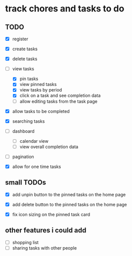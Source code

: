 # track chores and tasks to do


## TODO
 - [x] register
 - [x] create tasks
 - [x] delete tasks
 - [ ] view tasks
    - [x] pin tasks
    - [x] view pinned tasks
    - [x] view tasks by period
    - [x] click on a task and see completion data
    - [ ] allow editing tasks from the task page
 - [x] allow tasks to be completed
 - [x] searching tasks
 - [ ] dashboard
    - [ ] calendar view
    - [ ] view overall completion data
 - [ ] pagination
 - [x] allow for one time tasks


## small TODOs
 - [x] add unpin button to the pinned tasks on the home page
 - [x] add delete button to the pinned tasks on the home page
 - [x] fix icon sizing on the pinned task card


## other features i could add
 - [ ] shopping list
 - [ ] sharing tasks with other people

